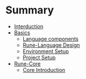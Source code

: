 # Summary

- [Interduction](README.md)
- [Basics]()
  - [Language components](basics/language-components.md)
  - [Rune-Language Design](basics/rune-language-design.md)
  - [Environment Setup](basics/environment-setup.md)
  - [Project Setup](basics/project-setup.md)
- [Rune-Core]()
  - [Core Introduction](rune-core/core-introduction.md)
